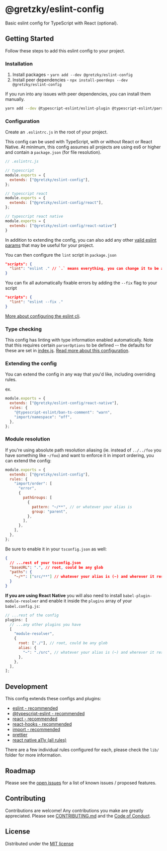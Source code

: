 # @gretzky/eslint-config

Basic eslint config for TypeScript with React (optional).

## Getting Started

Follow these steps to add this eslint config to your project.

### Installation

1. Install packages - `yarn add --dev @gretzky/eslint-config`
2. Install peer dependencies - `npx install-peerdeps --dev @gretzky/eslint-config`

If you run into any issues with peer dependencies, you can install them manually. 

```bash
yarn add --dev @typescript-eslint/eslint-plugin @typescript-eslint/parser babel-plugin-module-resolver eslint eslint-config-prettier eslint-import-resolver-babel-module eslint-import-resolver-typescript eslint-plugin-import eslint-plugin-react eslint-plugin-react-hooks eslint-plugin-react-native-a11y prettier
```

### Configuration

Create an `.eslintrc.js` in the root of your project.

This config can be used with TypeScript, with or without React or React Native. At minimum, this config assumes all projects are using es6 or higher and contain a `package.json` (for file resolution).

```js
// .eslintrc.js

// typescript
module.exports = {
  extends: ["@gretzky/eslint-config"],
};

// typescript react
module.exports = {
  extends: ["@gretzky/eslint-config/react"],
};

// typescript react native
module.exports = {
  extends: ["@gretzky/eslint-config/react-native"]
}
```

In addition to extending the config, you can also add any other [valid eslint params](https://eslint.org/docs/user-guide/configuring) that may be useful for your project.

You can then configure the `lint` script in `package.json`

```json
"scripts": {
  "lint": "eslint ." // `.` means everything, you can change it to be a given folder, etc.
}
```

You can fix all automatically fixable errors by adding the `--fix` flag to your script

```json
"scripts": {
  "lint": "eslint --fix ."
}
```

[More about configuring the eslint cli](https://eslint.org/docs/user-guide/command-line-interface).

### Type checking

This config has linting with type information enabled automatically. Note that this requires certain `parserOptions` to be defined -- the defaults for these are set in [index.js](./index.js). [Read more about this configuration](https://github.com/typescript-eslint/typescript-eslint/blob/master/docs/getting-started/linting/TYPED_LINTING.md).

### Extending the config

You can extend the config in any way that you'd like, including overriding rules.

ex.

```js
module.exports = {
  extends: ["@gretzky/eslint-config/react-native"],
  rules: {
    "@typescript-eslint/ban-ts-comment": "warn",
    "import/namespace": "off",
  },
};
```

### Module resolution

If you're using absolute path resolution aliasing (ie. instead of `../../foo` you have something like `~/foo`) and want to enforce it in import ordering, you can extend the config:

```js
module.exports = {
  extends: ["@gretzky/eslint-config"],
  rules: {
    "import/order": [
      "error",
      {
        pathGroups: [
          {
            pattern: "~/**", // or whatever your alias is
            group: "parent",
          },
        ],
      },
    ],
  },
};
```

Be sure to enable it in your `tsconfig.json` as well:

```json
{
  // ...rest of your tsconfig.json
  "baseURL": ".", // root, could be any glob
  "paths": {
    "~/*": ["src/**"] // whatever your alias is (~) and wherever it resolves to (src)
  }
}
```

**If you are using React Native** you will also need to install `babel-plugin-module-resolver` and enable it inside the `plugins` array of your `babel.config.js`:

```js
// ...rest of the config
plugins: [
  // ...any other plugins you have
  [
    "module-resolver",
    {
      root: ["./"], // root, could be any glob
      alias: {
        "~": "./src", // whatever your alias is (~) and wherever it resolves to (src)
      },
    },
  ],
];
```

## Development

This config extends these configs and plugins:

- [eslint - recommended](https://eslint.org/docs/rules/)
- [@typescript-eslint - recommended](https://github.com/typescript-eslint/typescript-eslint/tree/master/packages/eslint-plugin#supported-rules)
- [react - recommended](https://github.com/yannickcr/eslint-plugin-react)
- [react-hooks - recommended](https://github.com/facebook/react/tree/master/packages/eslint-plugin-react-hooks)
- [import - recommended](https://github.com/benmosher/eslint-plugin-import)
- [prettier](https://github.com/prettier/eslint-config-prettier)
- [react native a11y (all rules)](https://github.com/FormidableLabs/eslint-plugin-react-native-a11y)

There are a few individual rules configured for each, please check the `lib/` folder for more information.

## Roadmap

Please see the [open issues](https://github.com/gretzky/eslint-config/issues) for a list of known issues / proposed features.

## Contributing

Contributions are welcome! Any contributions you make are greatly appreciated. Please see [CONTRIBUTING.md](https://github.com/gretzky/eslint-config/blob/master/CONTRIBUTING.md) and the [Code of Conduct](https://github.com/gretzky/eslint-config/blob/master/CODE_OF_CONDUCT.md).

## License

Distributed under the [MIT license](https://github.com/gretzky/eslint-config/blob/master/LICENSE)
